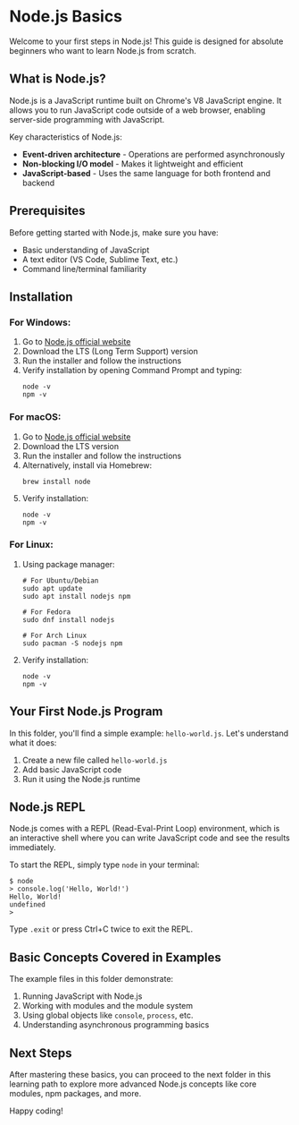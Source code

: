 # Node.js Basics

Welcome to your first steps in Node.js! This guide is designed for absolute beginners who want to learn Node.js from scratch.

## What is Node.js?

Node.js is a JavaScript runtime built on Chrome's V8 JavaScript engine. It allows you to run JavaScript code outside of a web browser, enabling server-side programming with JavaScript.

Key characteristics of Node.js:
- **Event-driven architecture** - Operations are performed asynchronously
- **Non-blocking I/O model** - Makes it lightweight and efficient
- **JavaScript-based** - Uses the same language for both frontend and backend

## Prerequisites

Before getting started with Node.js, make sure you have:
- Basic understanding of JavaScript
- A text editor (VS Code, Sublime Text, etc.)
- Command line/terminal familiarity

## Installation

### For Windows:
1. Go to [Node.js official website](https://nodejs.org/)
2. Download the LTS (Long Term Support) version
3. Run the installer and follow the instructions
4. Verify installation by opening Command Prompt and typing:
   ```
   node -v
   npm -v
   ```

### For macOS:
1. Go to [Node.js official website](https://nodejs.org/)
2. Download the LTS version
3. Run the installer and follow the instructions
4. Alternatively, install via Homebrew:
   ```
   brew install node
   ```
5. Verify installation:
   ```
   node -v
   npm -v
   ```

### For Linux:
1. Using package manager:
   ```
   # For Ubuntu/Debian
   sudo apt update
   sudo apt install nodejs npm

   # For Fedora
   sudo dnf install nodejs

   # For Arch Linux
   sudo pacman -S nodejs npm
   ```
2. Verify installation:
   ```
   node -v
   npm -v
   ```

## Your First Node.js Program

In this folder, you'll find a simple example: `hello-world.js`. Let's understand what it does:

1. Create a new file called `hello-world.js`
2. Add basic JavaScript code
3. Run it using the Node.js runtime

## Node.js REPL

Node.js comes with a REPL (Read-Eval-Print Loop) environment, which is an interactive shell where you can write JavaScript code and see the results immediately.

To start the REPL, simply type `node` in your terminal:

```
$ node
> console.log('Hello, World!')
Hello, World!
undefined
> 
```

Type `.exit` or press Ctrl+C twice to exit the REPL.

## Basic Concepts Covered in Examples

The example files in this folder demonstrate:
1. Running JavaScript with Node.js
2. Working with modules and the module system
3. Using global objects like `console`, `process`, etc.
4. Understanding asynchronous programming basics

## Next Steps

After mastering these basics, you can proceed to the next folder in this learning path to explore more advanced Node.js concepts like core modules, npm packages, and more.

Happy coding!
